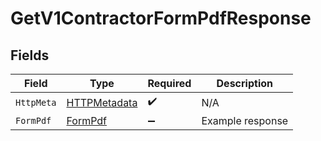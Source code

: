 # GetV1ContractorFormPdfResponse


## Fields

| Field                                                   | Type                                                    | Required                                                | Description                                             |
| ------------------------------------------------------- | ------------------------------------------------------- | ------------------------------------------------------- | ------------------------------------------------------- |
| `HttpMeta`                                              | [HTTPMetadata](../../Models/Components/HTTPMetadata.md) | :heavy_check_mark:                                      | N/A                                                     |
| `FormPdf`                                               | [FormPdf](../../Models/Components/FormPdf.md)           | :heavy_minus_sign:                                      | Example response                                        |